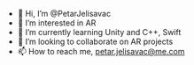 - 👋 Hi, I’m @PetarJelisavac
- 👀 I’m interested in AR
- 🌱 I’m currently learning Unity and C++, Swift
- 💞️ I’m looking to collaborate on AR projects
- 📫 How to reach me, petar.jelisavac@me.com


